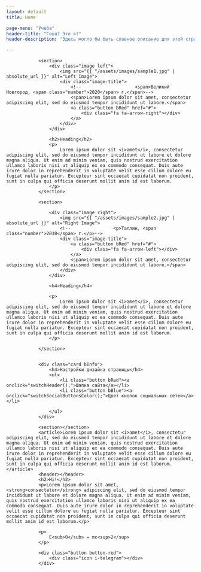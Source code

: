```yaml
---
layout: default
title: Home

page-menu: "Учеба"
header-title: "Гоша? Это я!"
header-description: "Здесь могло бы быть славное описание для этой странички, но она выглядит и без того неплохо."

---
```


                <section>
                    <div class="image left">
                        <img src="{{ "/assets/images/sample1.jpg" | absolute_url }}" alt="Left Image">
                        <div class="image-title">
                            <!--                    <span>Великий Новгород, <span class="number">2020</span> г.</span>-->
                            <span>Lorem ipsum dolor sit amet, consectetur adipiscing elit, sed do eiusmod tempor incididunt ut labore.</span>
                            <a class="button bRed" href="#">
                                <div class="fa fa-arrow-right"></div>
                            </a>
                        </div>
                    </div>

                    <h2>Heading</h2>
                    <p>
                        Lorem ipsum dolor sit <i>amet</i>, consectetur adipiscing elit, sed do eiusmod tempor incididunt ut labore et dolore magna aliqua. Ut enim ad minim veniam, quis nostrud exercitation ullamco laboris nisi ut aliquip ex ea commodo consequat. Duis aute irure dolor in reprehenderit in voluptate velit esse cillum dolore eu fugiat nulla pariatur. Excepteur sint occaecat cupidatat non proident, sunt in culpa qui officia deserunt mollit anim id est laborum.
                    </p>
                </section>

                <section>

                    <div class="image right">
                        <img src="{{ "/assets/images/sample2.jpg" | absolute_url }}" alt="Right Image">
                        <!--                <p>Таллин, <span class="number">2018</span> г.</p>-->
                        <div class="image-title">
                            <a class="button bRed" href="#">
                                <div class="fa fa-arrow-left"></div>
                            </a>
                            <span>Lorem ipsum dolor sit amet, consectetur adipiscing elit, sed do eiusmod tempor incididunt ut labore.</span>
                        </div>
                    </div>

                    <h4>Heading</h4>

                    <p>
                        Lorem ipsum dolor sit <i>amet</i>, consectetur adipiscing elit, sed do eiusmod tempor incididunt ut labore et dolore magna aliqua. Ut enim ad minim veniam, quis nostrud exercitation ullamco laboris nisi ut aliquip ex ea commodo consequat. Duis aute irure dolor in reprehenderit in voluptate velit esse cillum dolore eu fugiat nulla pariatur. Excepteur sint occaecat cupidatat non proident, sunt in culpa qui officia deserunt mollit anim id est laborum.
                    </p>

                </section>


                <div class="card bInfo">
                    <h4>Настройки дизайна страницы</h4>
                    <ul>
                        <li class="button bRed"><a onclick="switchHeader();">Шапка сайта</a></li>
                        <li class="button bBlue"><a onclick="switchSocialButtonsColor();">Цвет кнопок социальных сетей</a></li>
<!--                        <li class="divider"></li>-->
<!--                        <li class="button bGreen"><a href="#"><div class="icon i-github"></div></a></li>-->
<!--                        <li class="button bOrange"><a href="#"><div class="icon i-vk"></div></a></li>-->
<!--                        <li class="button bPurple"><a href="#"><div class="icon i-twitter"></div></a></li>-->
                    </ul>
                </div>

                <section></section>
                <article>Lorem ipsum dolor sit <i>amet</i>, consectetur adipiscing elit, sed do eiusmod tempor incididunt ut labore et dolore magna aliqua. Ut enim ad minim veniam, quis nostrud exercitation ullamco laboris nisi ut aliquip ex ea commodo consequat. Duis aute irure dolor in reprehenderit in voluptate velit esse cillum dolore eu fugiat nulla pariatur. Excepteur sint occaecat cupidatat non proident, sunt in culpa qui officia deserunt mollit anim id est laborum.</article>
                <header></header>
                <h2>Hi!</h2>
                <p>Lorem ipsum dolor sit amet, <strong>consectetur</strong> adipiscing elit, sed do eiusmod tempor incididunt ut labore et dolore magna aliqua. Ut enim ad minim veniam, quis nostrud exercitation ullamco laboris nisi ut aliquip ex ea commodo consequat. Duis aute irure dolor in reprehenderit in voluptate velit esse cillum dolore eu fugiat nulla pariatur. Excepteur sint occaecat cupidatat non proident, sunt in culpa qui officia deserunt mollit anim id est laborum.</p>

                <p>
                    E<sub>0</sub> = mc<sup>2</sup>
                </p>

                <div class="button button-red">
                    <div class="icon i-telegram"></div>
                </div>
                